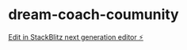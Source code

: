 # dream-coach-coumunity

[Edit in StackBlitz next generation editor ⚡️](https://stackblitz.com/~/github.com/noxmena/dream-coach-coumunity)